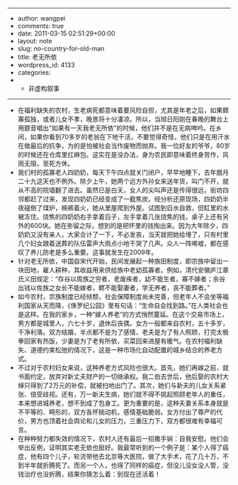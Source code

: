 - ---
- author: wangpei
- comments: true
- date: 2011-03-15 02:51:29+00:00
- layout: note
- slug: no-country-for-old-man
- title: 老无所依
- wordpress_id: 4133
- categories:
- - 非虚构叙事
- ---
- 在福利缺失的农村，生老病死都意味着要风险自担，尤其是年老之后，如果鳏寡孤独，或者儿女不孝，晚景将十分凄凉。所以，当旭日阳刚在春晚的舞台上用颤音唱出“如果有一天我老无所依”的时候，他们并不是在无病呻吟。在乡间，如果你看到70多岁的老翁在下地干活，不要觉得奇怪，他们只是在用汗水在做最后的抗争，为的是怕被社会当作废物而抛弃。我一位好友的爷爷，80岁的时候还在仓库里扛麻包。这实在是没办法，身为农民即意味着终身劳作，风雨无阻，至死方休。
- 我们村的孤寡老人四奶奶，每天下午四点就关门闭户，早早地睡下，去年腊月二十九这天也不例外。除夕上午，她两个远方外孙女来送年货，叫门不开，就从不高的院墙翻了进去。虽然已是白天，女人的尖叫声还是传得很远，街坊四邻都赶了过来，发现四奶奶已经变成了一截焦炭。经分析还原现场，四奶奶半夜碰倒了煤炉，棉裤着火，她从里屋爬到外屋。试图到舀水自救，但缸里的水被冻住。烧焦的四奶奶右手拿着舀子，左手拿着几张烧焦的钱，桌子上还有另外的600块。她在弥留之际，想到的是把怀里的钱掏出来。因为大年除夕，四奶奶又没有亲人，大家合计了一下，不必发丧，当天就把她给埋了，只有村里几个妇女跟着送葬的队伍雷声大雨点小地干哭了几声。众人一阵唏嘘，都在感叹了养儿防老是多么重要。这事就发生在2009年。
- 针对老无所依，中国自宋代开始，民间发展起一种族田制度，即宗族中留出一块田地，雇人耕种，其收益用来供给族中老幼孤寡者。例如，清代安徽庐江章氏义田规定：“存谷以周族之穷者，老废疾者，幼不能生者，寡不嫁者；余谷出钱以佐族之女长不能嫁者，鳏不能娶妻者，学无养者，丧不能葬者。”
- 如今农村，宗族制度已经倾颓，社会保障制度尚未完善，但老年人不会坐等福利国家从天而降，《侏罗纪公园》里有句话：“生命自会找到路。”在人类社会也是这样。在我的家乡，一种“嫁人养老”的方式悄然蔓延。在这个交易市场上，男方都是城里人，六七十岁，退休后丧偶，女方一般都来自农村，五十多岁，干净利落。双方结婚，半点都不是为了感情，老夫是为了有人照顾，打完太极拳回家有热饭，少妻是为了老有所依，买菜回来进屋有暖气。在农村福利缺失、道德约束松弛的情况下，这是一种市场化自动配置的城乡结合的养老方式。
- 不过对于农村妇女来说，这种养老方式风险也很大。首先，她们再嫁之前，就书面约定，放弃对新丈夫财产的一切继承权。我二伯去世后，他后娶的农村大婶只得到了2万元的补偿，就被扫地出门了。其次，她们与新夫的儿女关系紧张、倍受歧视。还有，万一新夫生病，她们就不得不挑起照顾老年人的重任，本来想进城养老，想不到成了包身工。更为重要的是，这种夫妻关系本身就是不平等的、畸形的，双方各怀揣动机，感情基础脆弱。女方付出了尊严的代价，男方也顶着社会舆论和儿女的压力，三重压力下，双方都很难有幸福可言。
- 在种种努力都失效的情况下，农村人还有最后一招撒手锏：自我安慰。他们会举出反例，证明其实老无依也挺好。我最常听到的一个例子是：某个人得了癌症，他有四个儿子，轮流带他去北京等大医院，做了大手术，花了几十万，不到半年就折腾死了。而另一个人，也得了同样的癌症，但没儿没女没人管，没钱治疗也没折腾，结果你猜怎么着：到现在还活着！
